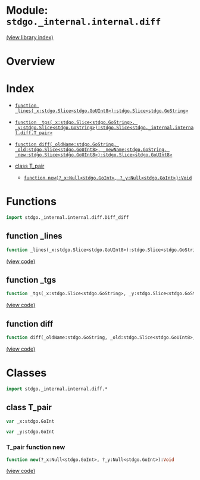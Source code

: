 # Module: `stdgo._internal.internal.diff`

[(view library index)](../../../stdgo.md)


# Overview


# Index


- [`function _lines(_x:stdgo.Slice<stdgo.GoUInt8>):stdgo.Slice<stdgo.GoString>`](<#function-_lines>)

- [`function _tgs(_x:stdgo.Slice<stdgo.GoString>, _y:stdgo.Slice<stdgo.GoString>):stdgo.Slice<stdgo._internal.internal.diff.T_pair>`](<#function-_tgs>)

- [`function diff(_oldName:stdgo.GoString, _old:stdgo.Slice<stdgo.GoUInt8>, _newName:stdgo.GoString, _new:stdgo.Slice<stdgo.GoUInt8>):stdgo.Slice<stdgo.GoUInt8>`](<#function-diff>)

- [class T\_pair](<#class-t_pair>)

  - [`function new(?_x:Null<stdgo.GoInt>, ?_y:Null<stdgo.GoInt>):Void`](<#t_pair-function-new>)

# Functions


```haxe
import stdgo._internal.internal.diff.Diff_diff
```


## function \_lines


```haxe
function _lines(_x:stdgo.Slice<stdgo.GoUInt8>):stdgo.Slice<stdgo.GoString>
```


[\(view code\)](<./Diff_diff.hx#L2>)


## function \_tgs


```haxe
function _tgs(_x:stdgo.Slice<stdgo.GoString>, _y:stdgo.Slice<stdgo.GoString>):stdgo.Slice<stdgo._internal.internal.diff.T_pair>
```


[\(view code\)](<./Diff_diff.hx#L2>)


## function diff


```haxe
function diff(_oldName:stdgo.GoString, _old:stdgo.Slice<stdgo.GoUInt8>, _newName:stdgo.GoString, _new:stdgo.Slice<stdgo.GoUInt8>):stdgo.Slice<stdgo.GoUInt8>
```


[\(view code\)](<./Diff_diff.hx#L2>)


# Classes


```haxe
import stdgo._internal.internal.diff.*
```


## class T\_pair


```haxe
var _x:stdgo.GoInt
```


```haxe
var _y:stdgo.GoInt
```


### T\_pair function new


```haxe
function new(?_x:Null<stdgo.GoInt>, ?_y:Null<stdgo.GoInt>):Void
```


[\(view code\)](<./Diff_T_pair.hx#L5>)


